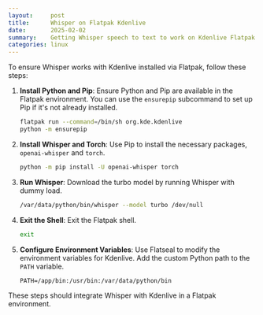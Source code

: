 ```yaml
---
layout:     post
title:      Whisper on Flatpak Kdenlive
date:       2025-02-02
summary:    Getting Whisper speech to text to work on Kdenlive Flatpak
categories: linux
---
```


To ensure Whisper works with Kdenlive installed via Flatpak, follow these steps:

1. **Install Python and Pip**: Ensure Python and Pip are available in the Flatpak environment. You can use the `ensurepip` subcommand to set up Pip if it's not already installed.

   ```bash
   flatpak run --command=/bin/sh org.kde.kdenlive
   python -m ensurepip
   ```

2. **Install Whisper and Torch**: Use Pip to install the necessary packages, `openai-whisper` and `torch`.

   ```bash
   python -m pip install -U openai-whisper torch
   ```

3. **Run Whisper**: Download the turbo model by running Whisper with dummy load.

   ```bash
   /var/data/python/bin/whisper --model turbo /dev/null
   ```

4. **Exit the Shell**: Exit the Flatpak shell.

   ```bash
   exit
   ```

5. **Configure Environment Variables**: Use Flatseal to modify the environment variables for Kdenlive. Add the custom Python path to the `PATH` variable.

   ```plaintext
   PATH=/app/bin:/usr/bin:/var/data/python/bin
   ```

These steps should integrate Whisper with Kdenlive in a Flatpak environment.
